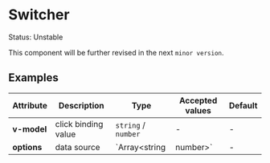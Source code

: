 # Switcher

<zi-tag warning>Status: Unstable</zi-tag>

This component will be further revised in the next `minor version`.

 

## Examples

<ex-code name="ex-switcher-basic"></ex-code>

<ex-code name="ex-switcher-multiple"></ex-code>

<ex-footer edit-link="https://github.com/zeit-ui/vue/edit/master/docs/zh-cn/components/switcher.md">

| Attribute | Description | Type | Accepted values | Default
| ---------- | ---------- | ---- |  -------------- | ------ |
| **v-model** | click binding value | `string` / `number` | - | - |
| **options** | data source | `Array<string | number>` | - | `[]` |

</ex-footer>
